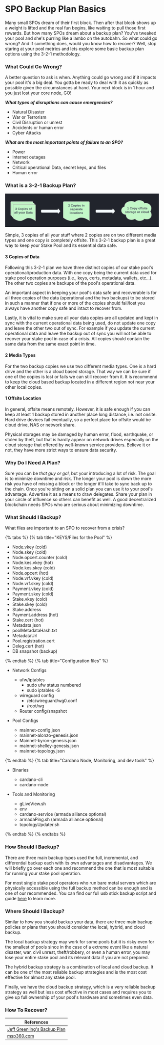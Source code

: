 # SPO Backup Plan Basics

Many small SPOs dream of their first block. Then after that block shows up a weight is lifted and the real fun begins, like waiting to pull those first rewards. 
But how many SPOs dream about a backup plan? You've tweaked your pool and she's purring like a lambo on the autobahn. So what could go wrong? And if something does, would you know how to recover? Well, stop staring at your pool metrics and lets explore some basic backup plan options using the 3-2-1 methodology.

### What Could Go Wrong?

A better question to ask is when. Anything could go wrong and if it impacts your pool it's a big deal. You gotta be ready to deal with it as quickly as possible given the circumstances at hand. Your next block is in 1 hour and you just lost your core node, GO!

***What types of disruptions can cause emergencies?***

- Natural Disaster 
- War or Terrorism 
- Civil Disruption or unrest 
- Accidents or human error 
- Cyber Attacks

***What are the most important points of failure to an SPO?***

- Power
- Internet outages
- Network
- Critical operational Data, secret keys, and files
- Human error

### What is a 3-2-1 Backup Plan?

![](/.gitbook/assets/3-2-1-backup.png)

Simple, 3 copies of all your stuff where 2 copies are on two different media types and one copy is completely offsite. This 3-2-1 backup plan is a great way to keep your Stake Pool and its essential data safe.

#### **3 Copies of Data**

Following this 3-2-1 plan we have three distinct copies of our stake pool's operational/production data. With one copy being the current data used for stake pool operation purposes (i.e., keys, certs, metadata, wallets, etc...). The other two copies are backups of the pool's operational data.

An important aspect in keeping your pool's data safe and recoverable is for all three copies of the data (operational and the two backups) to be stored in such a manner that if one or more of the copies should fail/lost you always have another copy safe and intact to recover from. 

Lastly, it is vital to make sure all your data copies are all updated and kept in sync with the current operational data being used, do not update one copy and leave the other two out of sync. For example if you update the current operational data and leave the backup out of sync you will not be able to recover your stake pool in case of a crisis. All copies should contain the same data from the same exact point in time.

#### **2 Media Types**

For the two backup copies we use two different media types. One is a hard drive and the other is a cloud based storage. That way we can be sure if one of the copies is lost or fails we can still recover from it. It is recommend to keep the cloud based backup located in a different region not near your other local copies.

#### **1 Offsite Location**

In general, offsite means remotely. However, it is safe enough if you can keep at least 1 backup stored in another place long distance, i.e. not onsite. Hard drive devices fail eventually, so a perfect place for offsite would be cloud drive, NAS or network share.

Physical storages may be damaged by human error, flood, earthquake, or stolen by theft, but that is hardly appear on network drives especially on the cloud storage that offered by well-known service providers. Believe it or not, they have more strict ways to ensure data security.

### Why Do I Need A Plan?

Sure you can be _that guy or gal_, but your introducing a lot of risk. The goal is to minimize downtime and risk. The longer your pool is down the more risk you have of missing a block or the longer it'll take to sync back up to the chain. Once you're sitting on a solid plan you can use it to your pool's advantage. Advertise it as a means to draw delegates. Share your plan in your circle of influence so others can benefit as well. A good decentralized blockchain needs SPOs who are serious about minimizing downtime.

### What Should I Backup?


What files are important to an SPO to recover from a crisis?

{% tabs %}
{% tab title="KEYS/Files for the Pool" %}
- Node.vkey (cold)
- Node.skey (cold)
- Node.opcert.counter (cold)
- Node.kes.vkey (hot)
- Node.kes.skey (cold)
- Node.opcert (hot)
- Node.vrf.vkey (cold)
- Node.vrf.skey (cold)
- Payment.vkey (cold)
- Payment.skey (cold)
- Stake.vkey (cold)
- Stake.skey (cold)
- Stake.address 
- Payment.address (hot)
- Stake.cert (hot)
- Metadata.json 
- poolMetadataHash.txt 
- MetadataUrl
- Pool.registration.cert
- Deleg.cert (hot)
- DB snapshot (backup)

{% endtab %}
{% tab title="Configuration files" %}

- Network Configs
	- ufw/iptables
		- sudo ufw status numbered
		- sudo iptables -S
	- wireguard config
		- /etc/wireguard/wg0.conf
		- /root/wg
	- Router config/snapshot

- Pool Configs
	- mainnet-config.json
	- mainnet-alonzo-genesis.json
	- Mainnet-byron-genesis.json
	- mainnet-shelley-genesis.json
	- mainnet-topology.json


{% endtab %}
{% tab title="Cardano Node, Monitoring, and dev tools" %}

- Binaries
	- cardano-cli
	- cardano-node

- Tools and Monitoring 
	- gLiveView.sh
	- env
	- cardano-service (armada alliance optional)
	- armadaPing.sh (armada alliance optional)
	- topologyUpdater.sh

{% endtab %}
{% endtabs %}


### How Should I Backup?

There are three main backup types used the full, incremental, and differential backup each with its own advantages and disadvantages. We will briefly go over each one and recommend the one that is most suitable for running your stake pool operation.

For most single stake pool operators who run bare metal servers which are physically accessible using the full backup method can be enough and is one of our recommended. You can find our full usb stick backup script and guide [here](/docs/usb-backup-notes.md) to learn more.


### Where Should I Backup?

Similar to how you should backup your data, there are three main backup policies or plans that you should consider the local, hybrid, and cloud backup.

The local backup strategy may work for some pools but it is risky even for the smallest of pools since in the case of a extreme event like a natural disaster, war, civil unrest, theft/robbery, or even a human error, you may lose your entire stake pool and its relevant data if you are not prepared.

The hybrid backup strategy is a combination of local and cloud backup. It can be one of the most reliable backup strategies and is the most cost effective for almost any stake pool.

Finally, we have the cloud backup strategy, which is a very reliable backup strategy as well but less cost effective in most cases and requires you to give up full ownership of your pool's hardware and sometimes even data.


### How To Recover?


| References   								 	 |
|------------------------------------------------------------------------------  |
| [Jeff Greenling's Backup Plan](https://github.com/geerlingguy/my-backup-plan)  |  
| [msp360.com](https://www.msp360.com/resources/blog/data-backup-plan/)   |